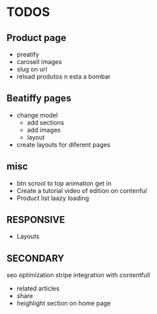 TODOS
=====

Product page
------------

* preatify
* carosell images
* slug on url
* reload produtos n esta a bombar

Beatiffy pages
--------------

* change model
  * add sections
  * add images
  * layout
* create layouts for diferent pages

misc
-----

* btn scrool to top animation get in
* Create a tutorial video of edition on contenful
* Product list laazy loading

RESPONSIVE
----------
* Layouts


SECONDARY
---------

seo optimization
stripe integration with contentfull


* related articles
* share
* heighlight section on home page
